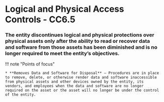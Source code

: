 # Logical and Physical Access Controls - CC6.5

### The entity discontinues logical and physical protections over physical assets only after the ability to read or recover data and software from those assets has been diminished and is no longer required to meet the entity’s objectives.

!!! note "Points of focus"

    * **Removes Data and Software for Disposal** — Procedures are in place to remove, delete, or otherwise render data and software inaccessible from physical assets and other devices owned by the entity, its vendors, and employees when the data and software are no longer required on the asset or the asset will no longer be under the control of the entity. 

